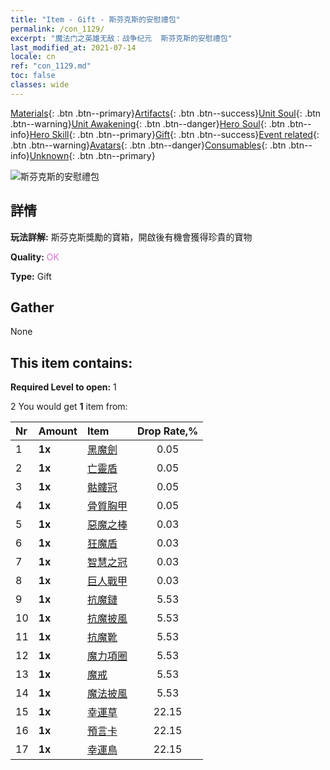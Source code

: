 ```yaml
---
title: "Item - Gift - 斯芬克斯的安慰禮包"
permalink: /con_1129/
excerpt: "魔法门之英雄无敌：战争纪元  斯芬克斯的安慰禮包"
last_modified_at: 2021-07-14
locale: cn
ref: "con_1129.md"
toc: false
classes: wide
---
```

 [Materials](/ItemsCN/){: .btn .btn--primary}[Artifacts](/ItemsCN/Artifacts/){: .btn .btn--success}[Unit Soul](/ItemsCN/UnitSoul/){: .btn .btn--warning}[Unit Awakening](/ItemsCN/UnitAwakening/){: .btn .btn--danger}[Hero Soul](/ItemsCN/HeroSoul/){: .btn .btn--info}[Hero Skill](/ItemsCN/HeroSkill/){: .btn .btn--primary}[Gift](/ItemsCN/Gift/){: .btn .btn--success}[Event related](/ItemsCN/Events/){: .btn .btn--warning}[Avatars](/ItemsCN/Avatars/){: .btn .btn--danger}[Consumables](/ItemsCN/Consumables/){: .btn .btn--info}[Unknown](/ItemsCN/Unknown/){: .btn .btn--primary}

 ![斯芬克斯的安慰禮包](/images/t/i_907002.png)

## 詳情
 **玩法詳解:** 斯芬克斯獎勵的寶箱，開啟後有機會獲得珍貴的寶物

 **Quality:** <span style="color: #DA70D6">OK</span>

 **Type:** Gift

## Gather

  None

## This item contains:

 **Required Level to open:** 1

 2 You would get **1** item  from:

  | Nr | Amount |     Item    | Drop Rate,% |
  |:---|:-------|:------------|:---------:|
  | 1 |  **1x** | [黑魔劍](/cn/Items/art_121/) | 0.05 | 
  | 2 |  **1x** | [亡靈盾](/cn/Items/art_122/) | 0.05 | 
  | 3 |  **1x** | [骷髏冠](/cn/Items/art_123/) | 0.05 | 
  | 4 |  **1x** | [骨質胸甲](/cn/Items/art_124/) | 0.05 | 
  | 5 |  **1x** | [惡魔之棒](/cn/Items/art_125/) | 0.03 | 
  | 6 |  **1x** | [狂魔盾](/cn/Items/art_126/) | 0.03 | 
  | 7 |  **1x** | [智慧之冠](/cn/Items/art_127/) | 0.03 | 
  | 8 |  **1x** | [巨人戰甲](/cn/Items/art_128/) | 0.03 | 
  | 9 |  **1x** | [抗魔鏈](/cn/Items/art_118/) | 5.53 | 
  | 10 |  **1x** | [抗魔披風](/cn/Items/art_119/) | 5.53 | 
  | 11 |  **1x** | [抗魔靴](/cn/Items/art_120/) | 5.53 | 
  | 12 |  **1x** | [魔力項圈](/cn/Items/art_115/) | 5.53 | 
  | 13 |  **1x** | [魔戒](/cn/Items/art_116/) | 5.53 | 
  | 14 |  **1x** | [魔法披風](/cn/Items/art_117/) | 5.53 | 
  | 15 |  **1x** | [幸運草](/cn/Items/art_109/) | 22.15 | 
  | 16 |  **1x** | [預言卡](/cn/Items/art_110/) | 22.15 | 
  | 17 |  **1x** | [幸運鳥](/cn/Items/art_111/) | 22.15 | 
